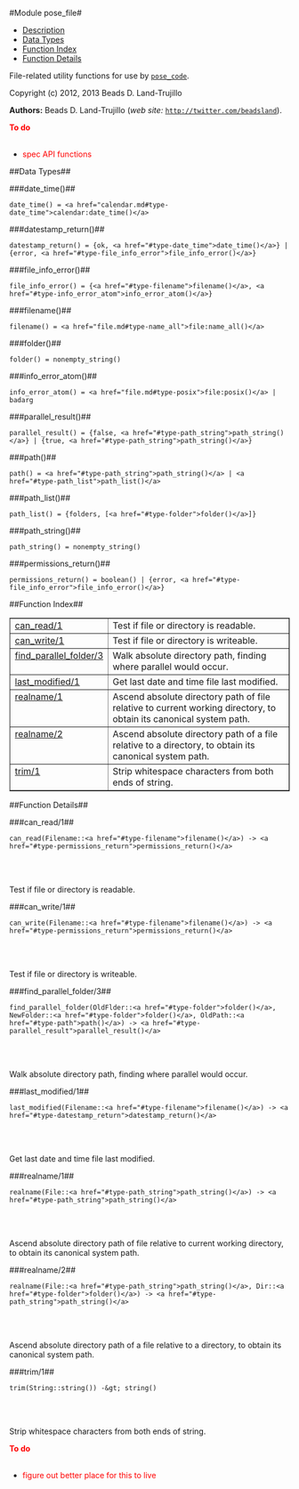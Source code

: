 

#Module pose_file#
* [Description](#description)
* [Data Types](#types)
* [Function Index](#index)
* [Function Details](#functions)


File-related utility functions for use by [`pose_code`](pose_code.md).

Copyright (c) 2012, 2013 Beads D. Land-Trujillo

__Authors:__ Beads D. Land-Trujillo (_web site:_ [`http://twitter.com/beadsland`](http://twitter.com/beadsland)).

__<font color="red">To do</font>__
<br></br>
* <font color="red">spec API functions</font>

<a name="types"></a>

##Data Types##




###<a name="type-date_time">date_time()</a>##



	date_time() = <a href="calendar.md#type-date_time">calendar:date_time()</a>



###<a name="type-datestamp_return">datestamp_return()</a>##



	datestamp_return() = {ok, <a href="#type-date_time">date_time()</a>} | {error, <a href="#type-file_info_error">file_info_error()</a>}



###<a name="type-file_info_error">file_info_error()</a>##



	file_info_error() = {<a href="#type-filename">filename()</a>, <a href="#type-info_error_atom">info_error_atom()</a>}



###<a name="type-filename">filename()</a>##



	filename() = <a href="file.md#type-name_all">file:name_all()</a>



###<a name="type-folder">folder()</a>##



	folder() = nonempty_string()



###<a name="type-info_error_atom">info_error_atom()</a>##



	info_error_atom() = <a href="file.md#type-posix">file:posix()</a> | badarg



###<a name="type-parallel_result">parallel_result()</a>##



	parallel_result() = {false, <a href="#type-path_string">path_string()</a>} | {true, <a href="#type-path_string">path_string()</a>}



###<a name="type-path">path()</a>##



	path() = <a href="#type-path_string">path_string()</a> | <a href="#type-path_list">path_list()</a>



###<a name="type-path_list">path_list()</a>##



	path_list() = {folders, [<a href="#type-folder">folder()</a>]}



###<a name="type-path_string">path_string()</a>##



	path_string() = nonempty_string()



###<a name="type-permissions_return">permissions_return()</a>##



	permissions_return() = boolean() | {error, <a href="#type-file_info_error">file_info_error()</a>}
<a name="index"></a>

##Function Index##


<table width="100%" border="1" cellspacing="0" cellpadding="2" summary="function index"><tr><td valign="top"><a href="#can_read-1">can_read/1</a></td><td>Test if file or directory is readable.</td></tr><tr><td valign="top"><a href="#can_write-1">can_write/1</a></td><td>Test if file or directory is writeable.</td></tr><tr><td valign="top"><a href="#find_parallel_folder-3">find_parallel_folder/3</a></td><td>Walk absolute directory path, finding where parallel would occur.</td></tr><tr><td valign="top"><a href="#last_modified-1">last_modified/1</a></td><td>Get last date and time file last modified.</td></tr><tr><td valign="top"><a href="#realname-1">realname/1</a></td><td>Ascend absolute directory path of file relative to current working
directory, to obtain its canonical system path.</td></tr><tr><td valign="top"><a href="#realname-2">realname/2</a></td><td>Ascend absolute directory path of a file relative to a directory,
to obtain its canonical system path.</td></tr><tr><td valign="top"><a href="#trim-1">trim/1</a></td><td>Strip whitespace characters from both ends of string.</td></tr></table>


<a name="functions"></a>

##Function Details##

<a name="can_read-1"></a>

###can_read/1##


	can_read(Filename::<a href="#type-filename">filename()</a>) -> <a href="#type-permissions_return">permissions_return()</a>
<br></br>


Test if file or directory is readable.<a name="can_write-1"></a>

###can_write/1##


	can_write(Filename::<a href="#type-filename">filename()</a>) -> <a href="#type-permissions_return">permissions_return()</a>
<br></br>


Test if file or directory is writeable.<a name="find_parallel_folder-3"></a>

###find_parallel_folder/3##


	find_parallel_folder(OldFlder::<a href="#type-folder">folder()</a>, NewFolder::<a href="#type-folder">folder()</a>, OldPath::<a href="#type-path">path()</a>) -> <a href="#type-parallel_result">parallel_result()</a>
<br></br>


Walk absolute directory path, finding where parallel would occur.<a name="last_modified-1"></a>

###last_modified/1##


	last_modified(Filename::<a href="#type-filename">filename()</a>) -> <a href="#type-datestamp_return">datestamp_return()</a>
<br></br>


Get last date and time file last modified.<a name="realname-1"></a>

###realname/1##


	realname(File::<a href="#type-path_string">path_string()</a>) -> <a href="#type-path_string">path_string()</a>
<br></br>


Ascend absolute directory path of file relative to current working
directory, to obtain its canonical system path.<a name="realname-2"></a>

###realname/2##


	realname(File::<a href="#type-path_string">path_string()</a>, Dir::<a href="#type-folder">folder()</a>) -> <a href="#type-path_string">path_string()</a>
<br></br>


Ascend absolute directory path of a file relative to a directory,
to obtain its canonical system path.<a name="trim-1"></a>

###trim/1##


	trim(String::string()) -&gt; string()
<br></br>


Strip whitespace characters from both ends of string.

__<font color="red">To do</font>__
<br></br>
* <font color="red">figure out better place for this to live</font>
